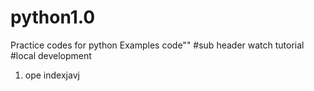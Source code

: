 # python1.0
Practice codes for python
Examples code""
#sub header
watch tutorial
#local development
1. ope indexjavj
